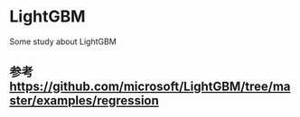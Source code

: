 # LightGBM
Some study about LightGBM


## 参考  https://github.com/microsoft/LightGBM/tree/master/examples/regression
